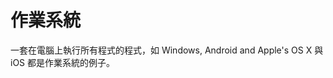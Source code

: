 [Title]: # (作業系統)
[Difficulty]: # (初學者)
[Order]: # (82)

# 作業系統

一套在電腦上執行所有程式的程式，如 Windows, Android and Apple's OS X 與 iOS 都是作業系統的例子。